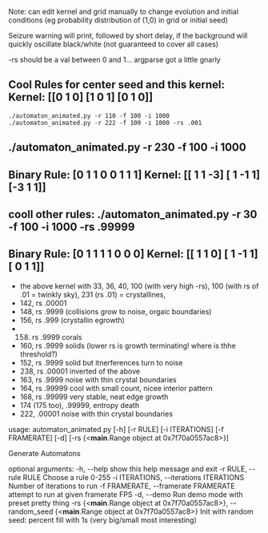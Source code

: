Note: can edit kernel and grid manually to change evolution and initial conditions (eg probability distribution of (1,0) in grid or initial seed)

Seizure warning will print, followed by short delay, if the background will quickly oscillate black/white (not guaranteed to cover all cases)

-rs should be a val between 0 and 1... argparse got a little gnarly


Cool Rules for center seed and this kernel:
Kernel:
[[0 1 0]
 [1 0 1]
 [0 1 0]]
---------
    ./automaton_animated.py -r 110 -f 100 -i 1000
    ./automaton_animated.py -r 222 -f 100 -i 1000 -rs .001



./automaton_animated.py -r 230 -f 100 -i 1000
---------
Binary Rule: [0 1 1 0 0 1 1 1]
Kernel:
[[ 1  1 -3]
 [ 1 -1  1]
 [-3  1  1]]
---------



cooll other rules:
./automaton_animated.py -r 30 -f 100 -i 1000 -rs .99999
---------
Binary Rule: [0 1 1 1 1 0 0 0]
Kernel:
[[ 1  1  0]
 [ 1 -1  1]
 [ 0  1  1]]
---------

- the above kernel with 33, 36, 40, 100 (with very high -rs), 100 (with rs of .01 = twinkly sky), 231 (rs .01) = crystallines,
- 142, rs .00001
- 148, rs .9999 (collisions grow to noise, orgaic boundaries)
- 156, rs .999 (crystallin egrowth)
- 158. rs .9999 corals
- 160, rs .9999 solids (lower rs is growth terminating! where is thhe threshold?)
- 152, rs .9999 solid but itnerferences turn to noise
- 238, rs .00001 inverted of the above
- 163, rs .9999 noise with thin crystal boundaries
- 164, rs .99999 cool with small count, nicee interior pattern
- 168, rs .99999 very stable, neat edge growth
- 174 (175 too), .99999, entropy death
- 222, .00001 noise with thin crystal boundaries

usage: automaton_animated.py [-h] [-r RULE] [-i ITERATIONS] [-f FRAMERATE]
                             [-d]
                             [-rs {<__main__.Range object at 0x7f70a0557ac8>}]

Generate Automatons

optional arguments:
  -h, --help            show this help message and exit
  -r RULE, --rule RULE  Choose a rule 0-255
  -i ITERATIONS, --iterations ITERATIONS
                        Number of iterations to run
  -f FRAMERATE, --framerate FRAMERATE
                        attempt to run at given framerate FPS
  -d, --demo            Run demo mode with preset pretty thing
  -rs {<__main__.Range object at 0x7f70a0557ac8>}, --random_seed {<__main__.Range object at 0x7f70a0557ac8>}
                        Init with random seed: percent fill with 1s (very
                        big/small most interesting)

